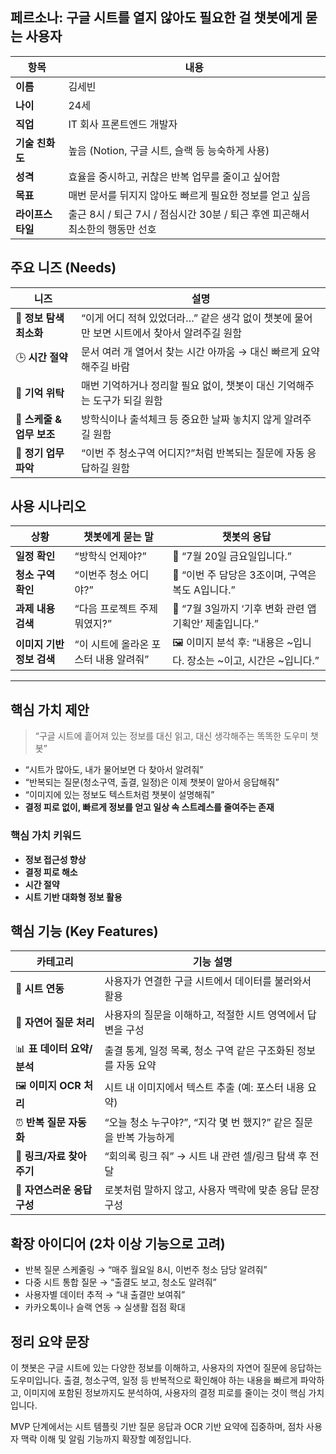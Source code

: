 ## **페르소나: 구글 시트를 열지 않아도 필요한 걸 챗봇에게 묻는 사용자**

| **항목**         | **내용**                                                                      |
| ---------------- | ----------------------------------------------------------------------------- |
| **이름**         | 김세빈                                                                        |
| **나이**         | 24세                                                                          |
| **직업**         | IT 회사 프론트엔드 개발자                                                     |
| **기술 친화도**  | 높음 (Notion, 구글 시트, 슬랙 등 능숙하게 사용)                               |
| **성격**         | 효율을 중시하고, 귀찮은 반복 업무를 줄이고 싶어함                             |
| **목표**         | 매번 문서를 뒤지지 않아도 빠르게 필요한 정보를 얻고 싶음                      |
| **라이프스타일** | 출근 8시 / 퇴근 7시 / 점심시간 30분 / 퇴근 후엔 피곤해서 최소한의 행동만 선호 |

## **주요 니즈 (Needs)**

| **니즈**                  | **설명**                                                                                   |
| ------------------------- | ------------------------------------------------------------------------------------------ |
| 🔎 **정보 탐색 최소화**   | “이게 어디 적혀 있었더라…” 같은 생각 없이 챗봇에 물어만 보면 시트에서 찾아서 알려주길 원함 |
| 🕒 **시간 절약**          | 문서 여러 개 열어서 찾는 시간 아까움 → 대신 빠르게 요약해주길 바람                         |
| 🧠 **기억 위탁**          | 매번 기억하거나 정리할 필요 없이, 챗봇이 대신 기억해주는 도구가 되길 원함                  |
| 📅 **스케줄 & 업무 보조** | 방학식이나 출석체크 등 중요한 날짜 놓치지 않게 알려주길 원함                               |
| 🧹 **정기 업무 파악**     | “이번 주 청소구역 어디지?”처럼 반복되는 질문에 자동 응답하길 원함                          |

## **사용 시나리오**

| **상황**                  | **챗봇에게 묻는 말**                  | **챗봇의 응답**                                                    |
| ------------------------- | ------------------------------------- | ------------------------------------------------------------------ |
| **일정 확인**             | “방학식 언제야?”                      | 📅 “7월 20일 금요일입니다.”                                        |
| **청소 구역 확인**        | “이번주 청소 어디야?”                 | 🧹 “이번 주 담당은 3조이며, 구역은 복도 A입니다.”                  |
| **과제 내용 검색**        | “다음 프로젝트 주제 뭐였지?”          | 💼 “7월 3일까지 ‘기후 변화 관련 앱 기획안’ 제출입니다.”            |
| **이미지 기반 정보 검색** | “이 시트에 올라온 포스터 내용 알려줘” | 🖼️ 이미지 분석 후: “내용은 ~입니다. 장소는 ~이고, 시간은 ~입니다.” |

---

## **핵심 가치 제안**

> “구글 시트에 흩어져 있는 정보를 대신 읽고, 대신 생각해주는 똑똑한 도우미 챗봇”

- “시트가 많아도, 내가 물어보면 다 찾아서 알려줘”
- “반복되는 질문(청소구역, 출결, 일정)은 이제 챗봇이 알아서 응답해줘”
- “이미지에 있는 정보도 텍스트처럼 챗봇이 설명해줘”
- **결정 피로 없이, 빠르게 정보를 얻고 일상 속 스트레스를 줄여주는 존재**

### **핵심 가치 키워드**

- **정보 접근성 향상**
- **결정 피로 해소**
- **시간 절약**
- **시트 기반 대화형 정보 활용**

## **핵심 기능 (Key Features)**

| **카테고리**                | **기능 설명**                                                     |
| --------------------------- | ----------------------------------------------------------------- |
| 📂 **시트 연동**            | 사용자가 연결한 구글 시트에서 데이터를 불러와서 활용              |
| 🧠 **자연어 질문 처리**     | 사용자의 질문을 이해하고, 적절한 시트 영역에서 답변을 구성        |
| 📊 **표 데이터 요약/분석**  | 출결 통계, 일정 목록, 청소 구역 같은 구조화된 정보를 자동 요약    |
| 🖼️ **이미지 OCR 처리**      | 시트 내 이미지에서 텍스트 추출 (예: 포스터 내용 요약)             |
| ⏰ **반복 질문 자동화**     | “오늘 청소 누구야?”, “지각 몇 번 했지?” 같은 질문을 반복 가능하게 |
| 🔗 **링크/자료 찾아주기**   | “회의록 링크 줘” → 시트 내 관련 셀/링크 탐색 후 전달              |
| 📝 **자연스러운 응답 구성** | 로봇처럼 말하지 않고, 사용자 맥락에 맞춘 응답 문장 구성           |

## **확장 아이디어 (2차 이상 기능으로 고려)**

- 반복 질문 스케줄링 → “매주 월요일 8시, 이번주 청소 담당 알려줘”
- 다중 시트 통합 질문 → “출결도 보고, 청소도 알려줘”
- 사용자별 데이터 추적 → “내 출결만 보여줘”
- 카카오톡이나 슬랙 연동 → 실생활 접점 확대

## **정리 요약 문장**

이 챗봇은 구글 시트에 있는 다양한 정보를 이해하고, 사용자의 자연어 질문에 응답하는 도우미입니다. 출결, 청소구역, 일정 등 반복적으로 확인해야 하는 내용을 빠르게 파악하고, 이미지에 포함된 정보까지도 분석하여, 사용자의 결정 피로를 줄이는 것이 핵심 가치입니다.

MVP 단계에서는 시트 템플릿 기반 질문 응답과 OCR 기반 요약에 집중하며, 점차 사용자 맥락 이해 및 알림 기능까지 확장할 예정입니다.
